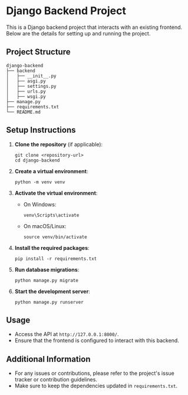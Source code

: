 # Django Backend Project

This is a Django backend project that interacts with an existing frontend. Below are the details for setting up and running the project.

## Project Structure

```
django-backend
├── backend
│   ├── __init__.py
│   ├── asgi.py
│   ├── settings.py
│   ├── urls.py
│   ├── wsgi.py
├── manage.py
├── requirements.txt
└── README.md
```

## Setup Instructions

1. **Clone the repository** (if applicable):
   ```
   git clone <repository-url>
   cd django-backend
   ```

2. **Create a virtual environment**:
   ```
   python -m venv venv
   ```

3. **Activate the virtual environment**:
   - On Windows:
     ```
     venv\Scripts\activate
     ```
   - On macOS/Linux:
     ```
     source venv/bin/activate
     ```

4. **Install the required packages**:
   ```
   pip install -r requirements.txt
   ```

5. **Run database migrations**:
   ```
   python manage.py migrate
   ```

6. **Start the development server**:
   ```
   python manage.py runserver
   ```

## Usage

- Access the API at `http://127.0.0.1:8000/`.
- Ensure that the frontend is configured to interact with this backend.

## Additional Information

- For any issues or contributions, please refer to the project's issue tracker or contribution guidelines.
- Make sure to keep the dependencies updated in `requirements.txt`.